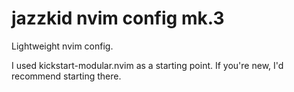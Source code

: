# jazzkid nvim config mk.3

Lightweight nvim config.

I used kickstart-modular.nvim as a starting point. 
If you're new, I'd recommend starting there.
